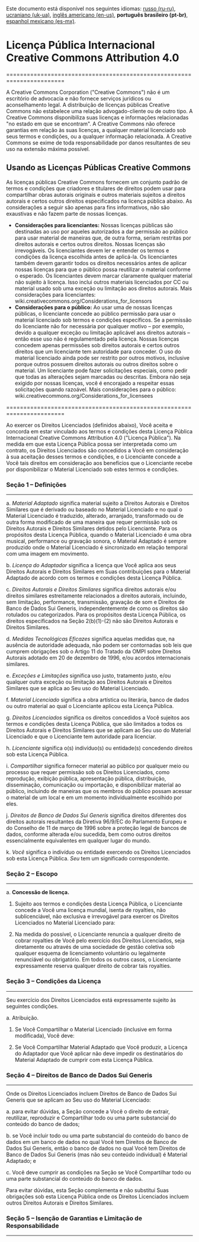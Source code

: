 Este documento está disponível nos seguintes idiomas: [russo (ru-ru)](/ASSETS_LICENSE_ru-ru.md), [ucraniano (uk-ua)](/ASSETS_LICENSE_uk-ua.md), [inglês americano (en-us)](/ASSETS_LICENSE_en-us.md), **português brasileiro (pt-br)**, [espanhol mexicano (es-mx)](/ASSETS_LICENSE_es-mx.md).

# Licença Pública Internacional Creative Commons Attribution 4.0

=======================================================================

A Creative Commons Corporation ("Creative Commons") não é um escritório de advocacia e não fornece serviços jurídicos ou aconselhamento legal. A distribuição de licenças públicas Creative Commons não estabelece uma relação advogado-cliente ou de outro tipo. A Creative Commons disponibiliza suas licenças e informações relacionadas "no estado em que se encontram". A Creative Commons não oferece garantias em relação às suas licenças, a qualquer material licenciado sob seus termos e condições, ou a qualquer informação relacionada. A Creative Commons se exime de toda responsabilidade por danos resultantes de seu uso na extensão máxima possível.

## Usando as Licenças Públicas Creative Commons

As licenças públicas Creative Commons fornecem um conjunto padrão de termos e condições que criadores e titulares de direitos podem usar para compartilhar obras autorais originais e outros materiais sujeitos a direitos autorais e certos outros direitos especificados na licença pública abaixo. As considerações a seguir são apenas para fins informativos, não são exaustivas e não fazem parte de nossas licenças.

* **Considerações para licenciantes:** Nossas licenças públicas são destinadas ao uso por aqueles autorizados a dar permissão ao público para usar material de maneiras que, de outra forma, seriam restritas por direitos autorais e certos outros direitos. Nossas licenças são irrevogáveis. Os licenciantes devem ler e entender os termos e condições da licença escolhida antes de aplicá-la. Os licenciantes também devem garantir todos os direitos necessários antes de aplicar nossas licenças para que o público possa reutilizar o material conforme o esperado. Os licenciantes devem marcar claramente qualquer material não sujeito à licença. Isso inclui outros materiais licenciados por CC ou material usado sob uma exceção ou limitação aos direitos autorais. Mais considerações para licenciantes: wiki.creativecommons.org/Considerations_for_licensors
* **Considerações para o público:** Ao usar uma de nossas licenças públicas, o licenciante concede ao público permissão para usar o material licenciado sob termos e condições específicos. Se a permissão do licenciante não for necessária por qualquer motivo – por exemplo, devido a qualquer exceção ou limitação aplicável aos direitos autorais – então esse uso não é regulamentado pela licença. Nossas licenças concedem apenas permissões sob direitos autorais e certos outros direitos que um licenciante tem autoridade para conceder. O uso do material licenciado ainda pode ser restrito por outros motivos, inclusive porque outros possuem direitos autorais ou outros direitos sobre o material. Um licenciante pode fazer solicitações especiais, como pedir que todas as alterações sejam marcadas ou descritas. Embora não seja exigido por nossas licenças, você é encorajado a respeitar essas solicitações quando razoável. Mais considerações para o público: wiki.creativecommons.org/Considerations_for_licensees

=======================================================================

Ao exercer os Direitos Licenciados (definidos abaixo), Você aceita e concorda em estar vinculado aos termos e condições desta Licença Pública Internacional Creative Commons Attribution 4.0 ("Licença Pública"). Na medida em que esta Licença Pública possa ser interpretada como um contrato, os Direitos Licenciados são concedidos a Você em consideração à sua aceitação desses termos e condições, e o Licenciante concede a Você tais direitos em consideração aos benefícios que o Licenciante recebe por disponibilizar o Material Licenciado sob estes termos e condições.

### Seção 1 – Definições

---

a. *Material Adaptado* significa material sujeito a Direitos Autorais e Direitos Similares que é derivado ou baseado no Material Licenciado e no qual o Material Licenciado é traduzido, alterado, arranjado, transformado ou de outra forma modificado de uma maneira que requer permissão sob os Direitos Autorais e Direitos Similares detidos pelo Licenciante. Para os propósitos desta Licença Pública, quando o Material Licenciado é uma obra musical, performance ou gravação sonora, o Material Adaptado é sempre produzido onde o Material Licenciado é sincronizado em relação temporal com uma imagem em movimento.

b. *Licença do Adaptador* significa a licença que Você aplica aos seus Direitos Autorais e Direitos Similares em Suas contribuições para o Material Adaptado de acordo com os termos e condições desta Licença Pública.

c. *Direitos Autorais e Direitos Similares* significa direitos autorais e/ou direitos similares estreitamente relacionados a direitos autorais, incluindo, sem limitação, performance, transmissão, gravação de som e Direitos de Banco de Dados Sui Generis, independentemente de como os direitos são rotulados ou categorizados. Para os propósitos desta Licença Pública, os direitos especificados na Seção 2(b)(1)-(2) não são Direitos Autorais e Direitos Similares.

d. *Medidas Tecnológicas Eficazes* significa aquelas medidas que, na ausência de autoridade adequada, não podem ser contornadas sob leis que cumprem obrigações sob o Artigo 11 do Tratado da OMPI sobre Direitos Autorais adotado em 20 de dezembro de 1996, e/ou acordos internacionais similares.

e. *Exceções e Limitações* significa uso justo, tratamento justo, e/ou qualquer outra exceção ou limitação aos Direitos Autorais e Direitos Similares que se aplica ao Seu uso do Material Licenciado.

f. *Material Licenciado* significa a obra artística ou literária, banco de dados ou outro material ao qual o Licenciante aplicou esta Licença Pública.

g. *Direitos Licenciados* significa os direitos concedidos a Você sujeitos aos termos e condições desta Licença Pública, que são limitados a todos os Direitos Autorais e Direitos Similares que se aplicam ao Seu uso do Material Licenciado e que o Licenciante tem autoridade para licenciar.

h. *Licenciante* significa o(s) indivíduo(s) ou entidade(s) concedendo direitos sob esta Licença Pública.

i. *Compartilhar* significa fornecer material ao público por qualquer meio ou processo que requer permissão sob os Direitos Licenciados, como reprodução, exibição pública, apresentação pública, distribuição, disseminação, comunicação ou importação, e disponibilizar material ao público, incluindo de maneiras que os membros do público possam acessar o material de um local e em um momento individualmente escolhido por eles.

j. *Direitos de Banco de Dados Sui Generis* significa direitos diferentes dos direitos autorais resultantes da Diretiva 96/9/EC do Parlamento Europeu e do Conselho de 11 de março de 1996 sobre a proteção legal de bancos de dados, conforme alterada e/ou sucedida, bem como outros direitos essencialmente equivalentes em qualquer lugar do mundo.

k. *Você* significa o indivíduo ou entidade exercendo os Direitos Licenciados sob esta Licença Pública. *Seu* tem um significado correspondente.

### Seção 2 – Escopo

---

a. **Concessão de licença.**

  1. Sujeito aos termos e condições desta Licença Pública, o Licenciante concede a Você uma licença mundial, isenta de royalties, não sublicenciável, não exclusiva e irrevogável para exercer os Direitos Licenciados no Material Licenciado para:
  
  2. Na medida do possível, o Licenciante renuncia a qualquer direito de cobrar royalties de Você pelo exercício dos Direitos Licenciados, seja diretamente ou através de uma sociedade de gestão coletiva sob qualquer esquema de licenciamento voluntário ou legalmente renunciável ou obrigatório. Em todos os outros casos, o Licenciante expressamente reserva qualquer direito de cobrar tais royalties.

### Seção 3 – Condições da Licença

---

Seu exercício dos Direitos Licenciados está expressamente sujeito às seguintes condições.

a. Atribuição.

  1. Se Você Compartilhar o Material Licenciado (inclusive em forma modificada), Você deve:
  
  2. Se Você Compartilhar Material Adaptado que Você produzir, a Licença do Adaptador que Você aplicar não deve impedir os destinatários do Material Adaptado de cumprir com esta Licença Pública.

### Seção 4 – Direitos de Banco de Dados Sui Generis

---

Onde os Direitos Licenciados incluem Direitos de Banco de Dados Sui Generis que se aplicam ao Seu uso do Material Licenciado:

a. para evitar dúvidas, a Seção concede a Você o direito de extrair, reutilizar, reproduzir e Compartilhar todo ou uma parte substancial do conteúdo do banco de dados;

b. se Você incluir todo ou uma parte substancial do conteúdo do banco de dados em um banco de dados no qual Você tem Direitos de Banco de Dados Sui Generis, então o banco de dados no qual Você tem Direitos de Banco de Dados Sui Generis (mas não seu conteúdo individual) é Material Adaptado; e

c. Você deve cumprir as condições na Seção se Você Compartilhar todo ou uma parte substancial do conteúdo do banco de dados.

Para evitar dúvidas, esta Seção complementa e não substitui Suas obrigações sob esta Licença Pública onde os Direitos Licenciados incluem outros Direitos Autorais e Direitos Similares.

### Seção 5 – Isenção de Garantias e Limitação de Responsabilidade

---
